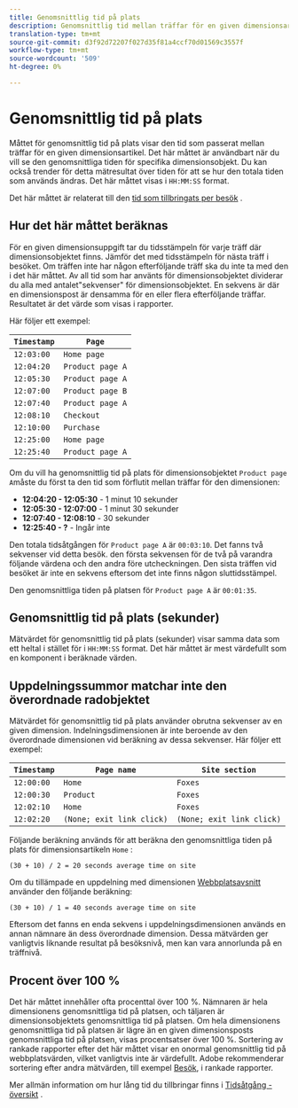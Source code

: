 ```yaml
---
title: Genomsnittlig tid på plats
description: Genomsnittlig tid mellan träffar för en given dimensionsartikel.
translation-type: tm+mt
source-git-commit: d3f92d72207f027d35f81a4ccf70d01569c3557f
workflow-type: tm+mt
source-wordcount: '509'
ht-degree: 0%

---
```



# Genomsnittlig tid på plats

Måttet för genomsnittlig tid på plats visar den tid som passerat mellan träffar för en given dimensionsartikel. Det här måttet är användbart när du vill se den genomsnittliga tiden för specifika dimensionsobjekt. Du kan också trender för detta mätresultat över tiden för att se hur den totala tiden som används ändras. Det här måttet visas i `HH:MM:SS` format.

Det här måttet är relaterat till den [tid som tillbringats per besök](../dimensions/time-spent-per-visit.md) .

## Hur det här måttet beräknas

För en given dimensionsuppgift tar du tidsstämpeln för varje träff där dimensionsobjektet finns. Jämför det med tidsstämpeln för nästa träff i besöket. Om träffen inte har någon efterföljande träff ska du inte ta med den i det här måttet. Av all tid som har använts för dimensionsobjektet dividerar du alla med antalet&quot;sekvenser&quot; för dimensionsobjektet. En sekvens är där en dimensionspost är densamma för en eller flera efterföljande träffar. Resultatet är det värde som visas i rapporter.

Här följer ett exempel:

| `Timestamp` | `Page` |
| --- | --- |
| `12:03:00` | `Home page` |
| `12:04:20` | `Product page A` |
| `12:05:30` | `Product page A` |
| `12:07:00` | `Product page B` |
| `12:07:40` | `Product page A` |
| `12:08:10` | `Checkout` |
| `12:10:00` | `Purchase` |
| `12:25:00` | `Home page` |
| `12:25:40` | `Product page A` |


Om du vill ha genomsnittlig tid på plats för dimensionsobjektet `Product page A`måste du först ta den tid som förflutit mellan träffar för den dimensionen:

* **12:04:20 - 12:05:30** - 1 minut 10 sekunder
* **12:05:30 - 12:07:00** - 1 minut 30 sekunder
* **12:07:40 - 12:08:10** - 30 sekunder
* **12:25:40 - ?** - Ingår inte

Den totala tidsåtgången för `Product page A` är `00:03:10`. Det fanns två sekvenser vid detta besök. den första sekvensen för de två på varandra följande värdena och den andra före utcheckningen. Den sista träffen vid besöket är inte en sekvens eftersom det inte finns någon sluttidsstämpel.

Den genomsnittliga tiden på platsen för `Product page A` är `00:01:35`.

## Genomsnittlig tid på plats (sekunder)

Mätvärdet för genomsnittlig tid på plats (sekunder) visar samma data som ett heltal i stället för i `HH:MM:SS` format. Det här måttet är mest värdefullt som en komponent i beräknade värden.

## Uppdelningssummor matchar inte den överordnade radobjektet

Mätvärdet för genomsnittlig tid på plats använder obrutna sekvenser av en given dimension. Indelningsdimensionen är inte beroende av den överordnade dimensionen vid beräkning av dessa sekvenser. Här följer ett exempel:

| `Timestamp` | `Page name` | `Site section` |
| --- | --- | --- |
| `12:00:00` | `Home` | `Foxes` |
| `12:00:30` | `Product` | `Foxes` |
| `12:02:10` | `Home` | `Foxes` |
| `12:02:20` | `(None; exit link click)` | `(None; exit link click)` |

Följande beräkning används för att beräkna den genomsnittliga tiden på plats för dimensionsartikeln `Home` :

```text
(30 + 10) / 2 = 20 seconds average time on site
```

Om du tillämpade en uppdelning med dimensionen [Webbplatsavsnitt](../dimensions/site-section.md) använder den följande beräkning:

```text
(30 + 10) / 1 = 40 seconds average time on site
```

Eftersom det fanns en enda sekvens i uppdelningsdimensionen används en annan nämnare än dess överordnade dimension. Dessa mätvärden ger vanligtvis liknande resultat på besöksnivå, men kan vara annorlunda på en träffnivå.

## Procent över 100 %

Det här måttet innehåller ofta procenttal över 100 %. Nämnaren är hela dimensionens genomsnittliga tid på platsen, och täljaren är dimensionsobjektets genomsnittliga tid på platsen. Om hela dimensionens genomsnittliga tid på platsen är lägre än en given dimensionsposts genomsnittliga tid på platsen, visas procentsatser över 100 %. Sortering av rankade rapporter efter det här måttet visar en onormal genomsnittlig tid på webbplatsvärden, vilket vanligtvis inte är värdefullt. Adobe rekommenderar sortering efter andra mätvärden, till exempel [Besök](visits.md), i rankade rapporter.

Mer allmän information om hur lång tid du tillbringar finns i [Tidsåtgång - översikt](time-spent.md) .
